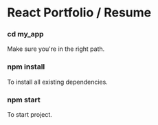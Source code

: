 # React Portfolio / Resume

### cd my_app
Make sure you're in the right path.

### npm install
To install all existing dependencies.

### npm start
To start project.

